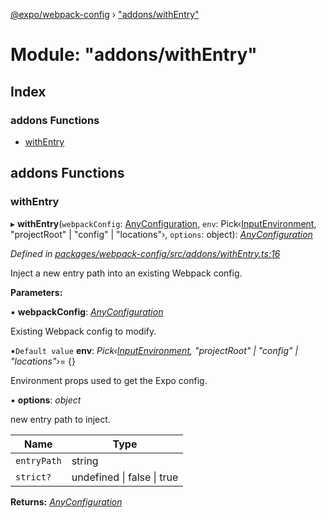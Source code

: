 [@expo/webpack-config](../README.md) › ["addons/withEntry"](_addons_withentry_.md)

# Module: "addons/withEntry"

## Index

### addons Functions

* [withEntry](_addons_withentry_.md#withentry)

## addons Functions

###  withEntry

▸ **withEntry**(`webpackConfig`: [AnyConfiguration](_types_.md#anyconfiguration), `env`: Pick‹[InputEnvironment](_types_.md#inputenvironment), "projectRoot" | "config" | "locations"›, `options`: object): *[AnyConfiguration](_types_.md#anyconfiguration)*

*Defined in [packages/webpack-config/src/addons/withEntry.ts:16](https://github.com/expo/expo-cli/blob/bafc13a2/packages/webpack-config/src/addons/withEntry.ts#L16)*

Inject a new entry path into an existing Webpack config.

**Parameters:**

▪ **webpackConfig**: *[AnyConfiguration](_types_.md#anyconfiguration)*

Existing Webpack config to modify.

▪`Default value`  **env**: *Pick‹[InputEnvironment](_types_.md#inputenvironment), "projectRoot" | "config" | "locations"›*= {}

Environment props used to get the Expo config.

▪ **options**: *object*

new entry path to inject.

Name | Type |
------ | ------ |
`entryPath` | string |
`strict?` | undefined &#124; false &#124; true |

**Returns:** *[AnyConfiguration](_types_.md#anyconfiguration)*
